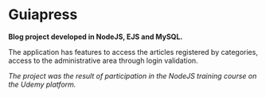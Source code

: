 # Guiapress
**Blog project developed in NodeJS, EJS and MySQL.**

The application has features to access the articles registered by categories, access to the administrative area through login validation.

*The project was the result of participation in the NodeJS training course on the Udemy platform.*


